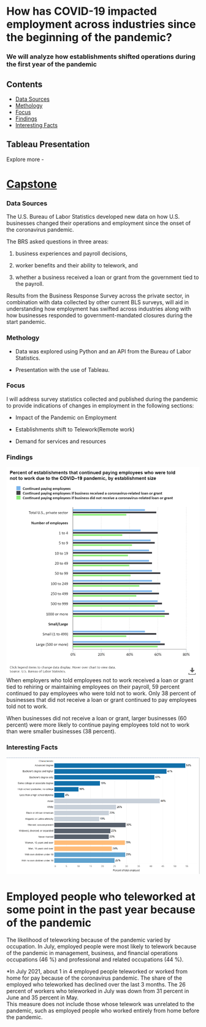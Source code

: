 # How has COVID-19 impacted employment across industries since the beginning of the pandemic?
### We will analyze how establishments shifted operations during the first year of the pandemic

## Contents

* [Data Sources](#data-sources)
* [Methology](#methology)
* [Focus](#focus)
* [Findings](#findings)
* [Interesting Facts](#interesting-facts)


## Tableau Presentation
Explore more -
# [Capstone](https://public.tableau.com/views/QuezadaCapstone/Story1?:language=en-US&publish=yes&:display_count=n&:origin=viz_share_link)

### Data Sources
The U.S. Bureau of Labor Statistics developed new data on how U.S. businesses changed their operations and employment since the onset of the coronavirus pandemic. 

The BRS asked questions in three areas:

1) business experiences and payroll decisions, 

2) worker benefits and their ability to telework, and 

3) whether a business received a loan or grant from the government tied to the payroll.

Results from the Business Response Survey across the private sector, in combination with data collected by other current BLS surveys, 
will aid in understanding how employment has swifted across industries along with how businesses responded to government-mandated closures during the start pandemic.

### Methology

* Data was explored using Python and an API from the Bureau of Labor Statistics. 

* Presentation with the use of Tableau.

### Focus

I will address survey statistics collected and published during the pandemic to provide indications of changes in employment in the following sections: 

* Impact of the Pandemic on Employment

* Establishments shift to Telework(Remote work) 

* Demand for services and resources

### Findings
![](Images/data.png)
When employers who told employees not to work received a loan or grant tied to rehiring or maintaining employees on their payroll, 59 percent continued to pay employees who were told not to work. 
Only 38 percent of businesses that did not receive a loan or grant continued to pay employees told not to work.

When businesses did not receive a loan or grant, larger businesses (60 percent) were more likely to continue paying employees told not to work than were smaller businesses (38 percent).

### Interesting Facts
![](Images/characteristics.png)
# Employed people who teleworked at some point in the past year because of the pandemic

The likelihood of teleworking because of the pandemic varied by occupation. 
In July, employed people were most likely to telework because of the pandemic in management, business, and financial operations occupations (46 %) and professional and related occupations (44 %). 

*In July 2021, about 1 in 4 employed people teleworked or worked from home for pay because of the coronavirus pandemic. 
The share of the employed who teleworked has declined over the last 3 months. The 26 percent of workers who teleworked in July was down from 31 percent in June and 35 percent in May.  
This measure does not include those whose telework was unrelated to the pandemic, such as employed people who worked entirely from home before the pandemic.